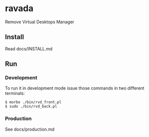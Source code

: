 # ravada
Remove Virtual Desktops Manager

## Install

Read docs/INSTALL.md

## Run

### Development
To run it in development mode issue those commands in two different terminals:

    $ morbo ./bin/rvd_front.pl
    $ sudo ./bin/rvd_back.pl

### Production

See docs/production.md

